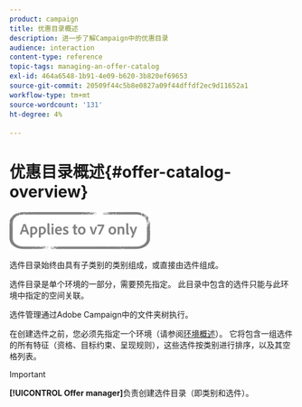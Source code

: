 ```yaml
---
product: campaign
title: 优惠目录概述
description: 进一步了解Campaign中的优惠目录
audience: interaction
content-type: reference
topic-tags: managing-an-offer-catalog
exl-id: 464a6548-1b91-4e09-b620-3b820ef69653
source-git-commit: 20509f44c5b8e0827a09f44dffdf2ec9d11652a1
workflow-type: tm+mt
source-wordcount: '131'
ht-degree: 4%

---
```


# 优惠目录概述{#offer-catalog-overview}

![](../../assets/v7-only.svg)

选件目录始终由具有子类别的类别组成，或直接由选件组成。

选件目录是单个环境的一部分，需要预先指定。 此目录中包含的选件只能与此环境中指定的空间关联。

选件管理通过Adobe Campaign中的文件夹树执行。

在创建选件之前，您必须先指定一个环境（请参阅[环境概述](../../interaction/using/environments-overview.md)）。 它将包含一组选件的所有特征（资格、目标约束、呈现规则），这些选件按类别进行排序，以及其空格列表。

>[!IMPORTANT]
>
>**[!UICONTROL Offer manager]**&#x200B;负责创建选件目录（即类别和选件）。

